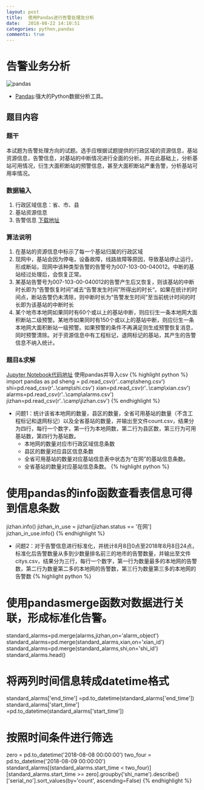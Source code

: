 ```yaml
---
layout: post
title:  使用Pandas进行告警处理及分析
date:   2018-08-22 14:10:51
categories: python,pandas
comments: true
---
```

# 告警业务分析
![pandas](https://pandas.pydata.org/_static/pandas_logo.png)
- [Pandas](https://pandas.pydata.org):强大的Python数据分析工具。


## 题目内容
### 题干
本试题为告警处理方向的试题。选手应根据试题提供的行政区域的资源信息，基站资源信息，告警信息，对基站的中断情况进行全面的分析。并在此基础上，分析基站可用情况，衍生大面积断站的预警信息，甚至大面积断站严重告警，分析基站可用率情况。
### 数据输入
1. 行政区域信息：省、市、县
2. 基站资源信息
3. 告警信息
[下载地址](/assets/csv.rar)
### 算法说明
1. 在基站的资源信息中标示了每一个基站归属的行政区域
2. 现网中，基站会因为停电，设备故障，线路故障等原因，导致基站停止运行，形成断站，现网中该种类型告警的告警号为007-103-00-040012。中断的基站经过处理后，会恢复正常。
3. 某基站告警号为007-103-00-040012的告警产生后又恢复，则该基站的中断时长即为“告警恢复时间”减去“告警发生时间”所得出的时长“。如果在统计的时间点，断站告警仍未清除，则中断时长为“告警发生时间”至当前统计时间的时长即为该基站的中断时长
4. 某个地市本地网如果同时有60个或以上的基站中断，则应衍生一条本地网大面积断站二级预警。某地市如果同时有150个或以上的基站中断，则应衍生一条本地网大面积断站一级预警。如果预警的条件不再满足则生成预警恢复消息，同时预警清除。对于资源信息中有工程标记，退网标记的基站，其产生的告警信息不纳入统计。

### 题目&求解
[Jupyter Notebook代码地址](https://github.com/lychlov/compaign/blob/master/alarm_anlysis.ipynb)
使用pandas并导入csv
{% highlight python %}
import pandas as pd
sheng = pd.read_csv(r'..camp\sheng.csv')
shi=pd.read_csv(r'..\camp\shi.csv')
xian=pd.read_csv(r'..\camp\xian.csv')
alarms=pd.read_csv(r'..\camp\alarms.csv')
jizhan=pd.read_csv(r'..\camp\jizhan.csv')
{% endhighlight %}
- 问题1：统计该省本地网的数量，县区的数量，全省可用基站的数量（不含工程标记和退网标记）以及全省基站的数量，并输出至文件count.csv，结果分为四行，每行一个数字，第一行为本地网数，第二行为县区数，第三行为可用基站数，第四行为基站数。
    - 本地网的数量对应市行政区域信息条数
    - 县区的数量对应县区信息条数
    - 全省可用基站的数量对应基站信息表中状态为“在网”的基站信息条数。
    - 全省基站的数量对应基站信息条数。
{% highlight python %}
# 使用pandas的info函数查看表信息可得到信息条数
jizhan.info()
jizhan_in_use = jizhan[jizhan.status == '在网']
jizhan_in_use.info()
{% endhighlight %}
- 问题2：对于告警信息进行标准化，并统计8月8日0点至2018年8月8日24点，标准化后告警数量从多到少数量排名前三的地市的告警数量，并输出至文件citys.csv，结果分为三行，每行一个数字，第一行为数量最多的本地网的告警数，第二行为数量第二多的本地网的告警数，第三行为数量第三多的本地网的告警数
{% highlight python %}
# 使用pandasmerge函数对数据进行关联，形成标准化告警。
standard_alarms=pd.merge(alarms,jizhan,on='alarm_object')
standard_alarms=pd.merge(standard_alarms,xian,on='xian_id')
standard_alarms=pd.merge(standard_alarms,shi,on='shi_id')
standard_alarms.head()
# 将两列时间信息转成datetime格式
standard_alarms['end_time'] =pd.to_datetime(standard_alarms['end_time'])
standard_alarms['start_time'] =pd.to_datetime(standard_alarms['start_time'])
# 按照时间条件进行筛选
zero = pd.to_datetime('2018-08-08 00:00:00')
two_four = pd.to_datetime('2018-08-09 00:00:00')
standard_alarms[(standard_alarms.start_time < two_four)] \
    [standard_alarms.start_time >= zero].groupby('shi_name').describe() \
    ['serial_no'].sort_values(by='count', ascending=False)
{% endhighlight %}
